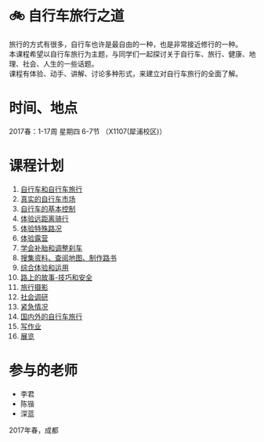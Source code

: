 # 🚲 自行车旅行之道

旅行的方式有很多，自行车也许是最自由的一种，也是非常接近修行的一种。  
本课程希望以自行车旅行为主题，与同学们一起探讨关于自行车、旅行、健康、地理、社会、人生的一些话题。  
课程有体验、动手、讲解、讨论多种形式，来建立对自行车旅行的全面了解。  
# 时间、地点
2017春：1-17周 星期四 6-7节 （X1107(犀浦校区)）
# 课程计划
1. [自行车和自行车旅行](1-introduce)
2. [真实的自行车市场](2-market)
3. [自行车的基本控制](3-riding)
4. [体验远距离骑行](4-a-long-trip)
5. [体验特殊路况](5-special-road)
6. [体验露营](6-camp)
7. [学会补胎和调整刹车](7-repair)
8. [搜集资料、查阅地图、制作路书](8-roadbook)
9. [综合体验和运用](9-real-riding)
10. [路上的故事-技巧和安全](10-talk)
11. [旅行摄影](11-photo)
12. [社会调研](12-surevy)
13. [紧急情况](13-security)
14. [国内外的自行车旅行](14-bike-travel-plant)
15. [写作业](15-report)
16. [展览](16-exhibit)

# 参与的老师

- 李君
- 陈锴
- 深蓝

2017年春，成都
